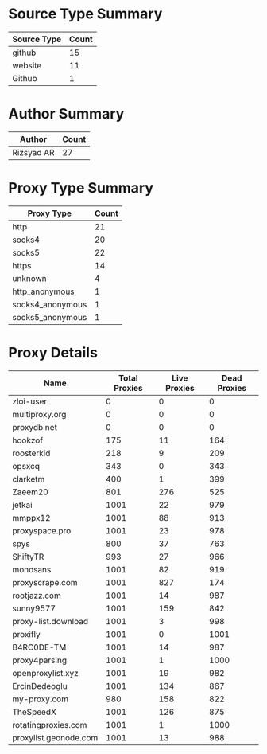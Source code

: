# Source Type Summary

| Source Type | Count |
|-------------|-------|
| github | 15 |
| website | 11 |
| Github | 1 |


# Author Summary

| Author | Count |
|--------|-------|
| Rizsyad AR | 27 |


# Proxy Type Summary

| Proxy Type | Count |
|------------|-------|
| http | 21 |
| socks4 | 20 |
| socks5 | 22 |
| https | 14 |
| unknown | 4 |
| http_anonymous | 1 |
| socks4_anonymous | 1 |
| socks5_anonymous | 1 |


# Proxy Details

| Name | Total Proxies | Live Proxies | Dead Proxies |
|------|---------------|--------------|---------------|
| zloi-user | 0 | 0 | 0 |
| multiproxy.org | 0 | 0 | 0 |
| proxydb.net | 0 | 0 | 0 |
| hookzof | 175 | 11 | 164 |
| roosterkid | 218 | 9 | 209 |
| opsxcq | 343 | 0 | 343 |
| clarketm | 400 | 1 | 399 |
| Zaeem20 | 801 | 276 | 525 |
| jetkai | 1001 | 22 | 979 |
| mmppx12 | 1001 | 88 | 913 |
| proxyspace.pro | 1001 | 23 | 978 |
| spys | 800 | 37 | 763 |
| ShiftyTR | 993 | 27 | 966 |
| monosans | 1001 | 82 | 919 |
| proxyscrape.com | 1001 | 827 | 174 |
| rootjazz.com | 1001 | 14 | 987 |
| sunny9577 | 1001 | 159 | 842 |
| proxy-list.download | 1001 | 3 | 998 |
| proxifly | 1001 | 0 | 1001 |
| B4RC0DE-TM | 1001 | 14 | 987 |
| proxy4parsing | 1001 | 1 | 1000 |
| openproxylist.xyz | 1001 | 19 | 982 |
| ErcinDedeoglu | 1001 | 134 | 867 |
| my-proxy.com | 980 | 158 | 822 |
| TheSpeedX | 1001 | 126 | 875 |
| rotatingproxies.com | 1001 | 1 | 1000 |
| proxylist.geonode.com | 1001 | 13 | 988 |
